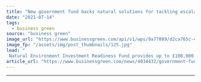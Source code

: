 ```yaml
---
title: "New government fund backs natural solutions for tackling escalating climate risks"
date: "2021-07-14"
tags: 
  - business green
source: "business green"
image_url: "https://www.businessgreen.com/api/v1/wps/9a77089/d2ca765c-46e1-483e-b562-d8a08db67f3f/2/flooded-football-iStock-1208004218-185x114.jpg"
image_fp: "/assets/img/post_thumbnails/125.jpg"
lead: "
 Natural Environment Investment Readiness Fund provides up to £100,000 to 27 nature-based climate projects across England  ..."
article_url: "https://www.businessgreen.com/news/4034432/government-fund-backs-natural-solutions-tackling-escalating-climate-risks"
---
```


---
